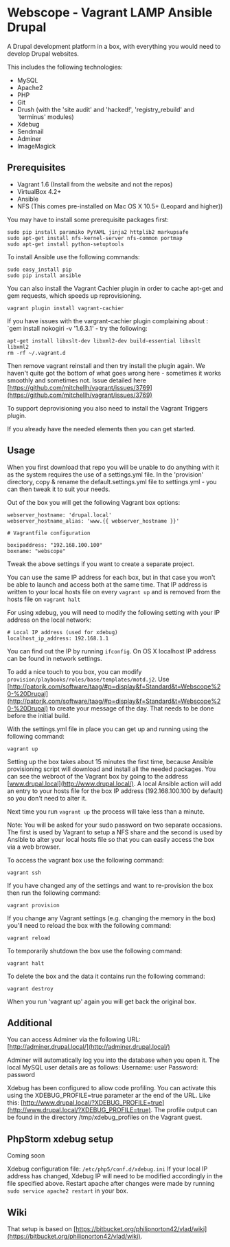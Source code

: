 Webscope - Vagrant LAMP Ansible Drupal
======================================

A Drupal development platform in a box, with everything you would need to develop Drupal websites.

This includes the following technologies:

* MySQL
* Apache2
* PHP
* Git
* Drush (with the 'site audit' and 'hacked!', 'registry_rebuild' and 'terminus' modules)
* Xdebug
* Sendmail
* Adminer
* ImageMagick

Prerequisites
-------------

* Vagrant 1.6 (Install from the website and not the repos)
* VirtualBox 4.2+
* Ansible
* NFS (This comes pre-installed on Mac OS X 10.5+ (Leopard and higher))


You may have to install some prerequisite packages first:

    sudo pip install paramiko PyYAML jinja2 httplib2 markupsafe
    sudo apt-get install nfs-kernel-server nfs-common portmap
    sudo apt-get install python-setuptools

To install Ansible use the following commands:

    sudo easy_install pip
    sudo pip install ansible


You can also install the Vagrant Cachier plugin in order to cache apt-get and gem requests, which speeds up reprovisioning.

    vagrant plugin install vagrant-cachier

If you have issues with the vargrant-cachier plugin complaining about : `gem install nokogiri -v '1.6.3.1' - try the following:

    apt-get install libxslt-dev libxml2-dev build-essential libxslt libxml2
    rm -rf ~/.vagrant.d

Then remove vagrant reinstall and then try install the plugin again. We haven't quite got the bottom of what goes wrong here - sometimes it works smoothly and sometimes not. Issue detailed here [https://github.com/mitchellh/vagrant/issues/3769](https://github.com/mitchellh/vagrant/issues/3769)

To support deprovisioning you also need to install the Vagrant Triggers plugin.

If you already have the needed elements then you can get started.

Usage
-----

When you first download that repo you will be unable to do anything with it as the system requires the use of a settings.yml file. In the 'provision' directory, copy & rename the default.settings.yml file to settings.yml - you can then tweak it to suit your needs.

Out of the box you will get the following Vagrant box options:

    webserver_hostname: 'drupal.local'
    webserver_hostname_alias: 'www.{{ webserver_hostname }}'

    # Vagrantfile configuration

    boxipaddress: "192.168.100.100"
    boxname: "webscope"

Tweak the above settings if you want to create a separate project.

You can use the same IP address for each box, but in that case you won't be able to launch and access both at the same time.
That IP address is written to your local hosts file on every `vagrant up` and is removed from the hosts file on `vagrant halt`

For using xdebug, you will need to modify the following setting with your IP address on the local network:

    # Local IP address (used for xdebug)
    localhost_ip_address: 192.168.1.1

You can find out the IP by running `ifconfig`. On OS X localhost IP address can be found in network settings.

To add a nice touch to you box, you can modify `provision/playbooks/roles/base/templates/motd.j2`.
Use [http://patorjk.com/software/taag/#p=display&f=Standard&t=Webscope%20-%20Drupal](http://patorjk.com/software/taag/#p=display&f=Standard&t=Webscope%20-%20Drupal) to create your message of the day.
That needs to be done before the initial build.

With the settings.yml file in place you can get up and running using the following command:

    vagrant up

Setting up the box takes about 15 minutes the first time, because Ansible provisioning script will download and install all the needed packages.
You can see the webroot of the Vagrant box by going to the address [www.drupal.local](http://www.drupal.local/).
A local Ansible action will add an entry to your hosts file for the box IP address (192.168.100.100 by default) so you don't need to alter it.

Next time you run `vagrant up` the process will take less than a minute.

Note: You will be asked for your sudo password on two separate occasions. The first is used by Vagrant to setup a NFS share and the second is used by Ansible to alter your local hosts file so that you can easily access the box via a web browser.

To access the vagrant box use the following command:

    vagrant ssh

If you have changed any of the settings and want to re-provision the box then run the following command:

    vagrant provision

If you change any Vagrant settings (e.g. changing the memory in the box) you'll need to reload the box with the following command:

    vagrant reload

To temporarily shutdown the box use the following command:

    vagrant halt

To delete the box and the data it contains run the following command:

    vagrant destroy

When you run 'vagrant up' again you will get back the original box.

Additional
----------
You can access Adminer via the following URL:
[http://adminer.drupal.local/](http://adminer.drupal.local/)

Adminer will automatically log you into the database when you open it. The local MySQL user details are as follows:
Username: user
Password: password

Xdebug has been configured to allow code profiling. You can activate this using the XDEBUG_PROFILE=true parameter ar the end of the URL. Like this: [http://www.drupal.local/?XDEBUG_PROFILE=true](http://www.drupal.local/?XDEBUG_PROFILE=true).
The profile output can be found in the directory /tmp/xdebug_profiles on the Vagrant guest.

## PhpStorm xdebug setup ##
Coming soon

Xdebug configuration file: `/etc/php5/conf.d/xdebug.ini`
If your local IP address has changed, Xdebug IP will need to be modified accordingly in the file specified above.
Restart apache after changes were made by running `sudo service apache2 restart` in your box.

Wiki
----

That setup is based on [https://bitbucket.org/philipnorton42/vlad/wiki](https://bitbucket.org/philipnorton42/vlad/wiki).